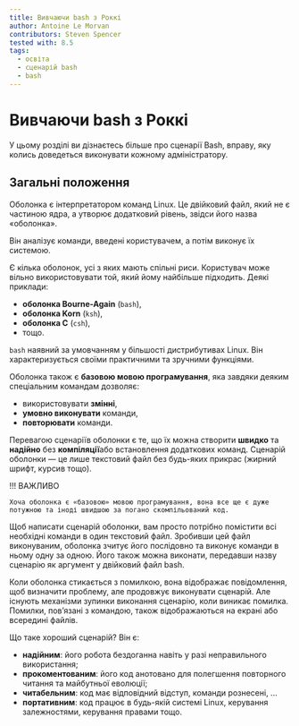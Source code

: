 ```yaml
---
title: Вивчаючи bash з Роккі
author: Antoine Le Morvan
contributors: Steven Spencer
tested with: 8.5
tags:
  - освіта
  - сценарій bash
  - bash
---
```


# Вивчаючи bash з Роккі

У цьому розділі ви дізнаєтесь більше про сценарії Bash, вправу, яку колись доведеться виконувати кожному адміністратору.

## Загальні положення

Оболонка є інтерпретатором команд Linux. Це двійковий файл, який не є частиною ядра, а утворює додатковий рівень, звідси його назва «оболонка».

Він аналізує команди, введені користувачем, а потім виконує їх системою.

Є кілька оболонок, усі з яких мають спільні риси. Користувач може вільно використовувати той, який йому найбільше підходить. Деякі приклади:

* **оболонка Bourne-Again** (`bash`),
* **оболонка Korn** (`ksh`),
* **оболонка C** (`csh`),
* тощо.

`bash` наявний за умовчанням у більшості дистрибутивах Linux. Він характеризується своїми практичними та зручними функціями.

Оболонка також є **базовою мовою програмування**, яка завдяки деяким спеціальним командам дозволяє:

* використовувати **змінні**,
* **умовно виконувати** команди,
* **повторювати** команди.

Перевагою сценаріїв оболонки є те, що їх можна створити **швидко** та **надійно** без **компіляції**або встановлення додаткових команд. Сценарій оболонки — це лише текстовий файл без будь-яких прикрас (жирний шрифт, курсив тощо).

!!! ВАЖЛИВО

    Хоча оболонка є «базовою» мовою програмування, вона все ще є дуже потужною та іноді швидшою за погано скомпільований код.

Щоб написати сценарій оболонки, вам просто потрібно помістити всі необхідні команди в один текстовий файл. Зробивши цей файл виконуваним, оболонка зчитує його послідовно та виконує команди в ньому одну за одною. Його також можна виконати, передавши назву сценарію як аргумент у двійковий файл bash.

Коли оболонка стикається з помилкою, вона відображає повідомлення, щоб визначити проблему, але продовжує виконувати сценарій. Але існують механізми зупинки виконання сценарію, коли виникає помилка. Помилки, пов’язані з командою, також відображаються на екрані або всередині файлів.

Що таке хороший сценарій? Він є:

* **надійним**: його робота бездоганна навіть у разі неправильного використання;
* **прокоментованим**: його код анотовано для полегшення повторного читання та майбутньої еволюції;
* **читабельним**: код має відповідний відступ, команди рознесені, ...
* **портативним**: код працює в будь-якій системі Linux, керування залежностями, керування правами тощо.
